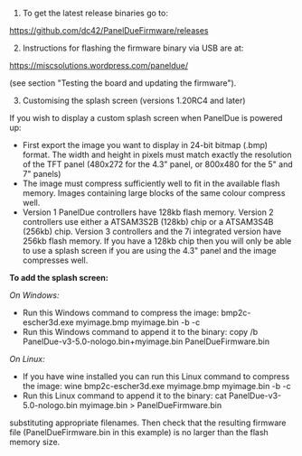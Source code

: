 1. To get the latest release binaries go to:

https://github.com/dc42/PanelDueFirmware/releases

2. Instructions for flashing the firmware binary via USB are at:

https://miscsolutions.wordpress.com/paneldue/

(see section "Testing the board and updating the firmware").

3. Customising the splash screen (versions 1.20RC4 and later)

If you wish to display a custom splash screen when PanelDue is powered up:
- First export the image you want to display in 24-bit bitmap (.bmp) format. The width and height in pixels must match exactly the resolution of the TFT panel (480x272 for the 4.3" panel, or 800x480 for the 5" and 7" panels)
- The image must compress sufficiently well to fit in the available flash memory. Images containing large blocks of the same colour compress well.
- Version 1 PanelDue controllers have 128kb flash memory. Version 2 controllers use either a ATSAM3S2B (128kb) chip or a ATSAM3S4B (256kb) chip. Version 3 controllers and the 7i integrated version have 256kb flash memory. If you have a 128kb chip then you will only be able to use a splash screen if you are using the 4.3" panel and the image compresses well.

**To add the splash screen:**

*On Windows:*
- Run this Windows command to compress the image: bmp2c-escher3d.exe myimage.bmp myimage.bin -b -c
- Run this Windows command to append it to the binary: copy /b PanelDue-v3-5.0-nologo.bin+myimage.bin PanelDueFirmware.bin

*On Linux:*
- If you have wine installed you can run this Linux command to compress the image: wine bmp2c-escher3d.exe myimage.bmp myimage.bin -b -c
- Run this Linux command to append it to the binary: cat PanelDue-v3-5.0-nologo.bin myimage.bin > PanelDueFirmware.bin


substituting appropriate filenames. Then check that the resulting firmware file (PanelDueFirmware.bin in this example) is no larger than the flash memory size.
